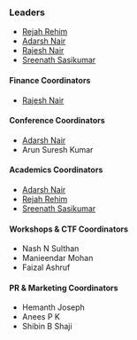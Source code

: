 ### Leaders

* [Rejah Rehim](mailto:rejah.rehim@owasp.org) 
* [Adarsh Nair](mailto:adarsh.nair@owasp.org )
* [Rajesh Nair](mailto:rajesh.nair@owasp.org) 
* [Sreenath Sasikumar](mailto:sreenath.sasikumar@owasp.org) 

#### Finance Coordinators

* [Rajesh Nair](mailto:rajesh.nair@owasp.org)

#### Conference Coordinators

* [Adarsh Nair](mailto:adarsh.nair@owasp.org )
* Arun Suresh Kumar

#### Academics Coordinators

* [Adarsh Nair](mailto:adarsh.nair@owasp.org )
* [Rejah Rehim](mailto:rejah.rehim@owasp.org)
* [Sreenath Sasikumar](mailto:sreenath.sasikumar@owasp.org)

#### Workshops & CTF Coordinators

* Nash N Sulthan
* Manieendar Mohan
* Faizal Ashruf

#### PR & Marketing Coordinators

* Hemanth Joseph
* Anees P K 
* Shibin B Shaji
